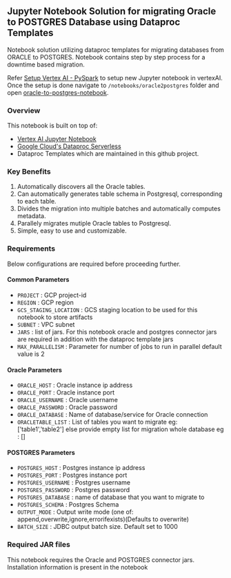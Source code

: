 ## Jupyter Notebook Solution for migrating Oracle to POSTGRES Database using Dataproc Templates

Notebook solution utilizing dataproc templates for migrating databases from ORACLE to POSTGRES. 
Notebook contains step by step process for a downtime based migration.

Refer [Setup Vertex AI - PySpark](../generic_notebook/README.md) to setup new Jupyter notebook in vertexAI.
Once the setup is done navigate to `/notebooks/oracle2postgres` folder and open
[oracle-to-postgres-notebook](./OracleToPostgres_notebook.ipynb).

### Overview

This notebook is built on top of:
* [Vertex AI Jupyter Notebook](https://cloud.google.com/vertex-ai/docs/tutorials/jupyter-notebooks)
* [Google Cloud's Dataproc Serverless](https://cloud.google.com/dataproc-serverless/)
* Dataproc Templates which are maintained in this github project.

### Key Benefits
1) Automatically discovers all the Oracle tables.
2) Can automatically generates table schema in Postgresql, corresponding to each table.
3) Divides the migration into multiple batches and automatically computes metadata.
4) Parallely migrates mutiple Oracle tables to Postgresql.
5) Simple, easy to use and customizable.

### Requirements

Below configurations are required before proceeding further.
#### Common Parameters

* `PROJECT` : GCP project-id
* `REGION` : GCP region
* `GCS_STAGING_LOCATION` : GCS staging location to be used for this notebook to store artifacts
* `SUBNET` : VPC subnet
* `JARS` : list of jars. For this notebook oracle and postgres connector jars are required in addition with the dataproc template jars
* `MAX_PARALLELISM` : Parameter for number of jobs to run in parallel default value is 2

#### Oracle Parameters
* `ORACLE_HOST` : Oracle instance ip address
* `ORACLE_PORT` : Oracle instance port
* `ORACLE_USERNAME` : Oracle username
* `ORACLE_PASSWORD` : Oracle password
* `ORACLE_DATABASE` : Name of database/service for Oracle connection
* `ORACLETABLE_LIST` : List of tables you want to migrate eg: ['table1','table2'] else provide empty list for migration whole database eg : []

#### POSTGRES Parameters
* `POSTGRES_HOST` : Postgres instance ip address
* `POSTGRES_PORT` : Postgres instance port
* `POSTGRES_USERNAME` : Postgres username
* `POSTGRES_PASSWORD` : Postgres password
* `POSTGRES_DATABASE` : name of database that you want to migrate to
* `POSTGRES_SCHEMA` : Postgres Schema
* `OUTPUT_MODE` : Output write mode (one of: append,overwrite,ignore,errorifexists)(Defaults to overwrite)
* `BATCH_SIZE` : JDBC output batch size. Default set to 1000

### Required JAR files

This notebook requires the Oracle and POSTGRES connector jars. Installation information is present in the notebook



